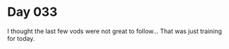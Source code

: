 # Day 033

I thought the last few vods were not great to follow... That was just training for today.
